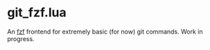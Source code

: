 # git_fzf.lua

An [fzf](https://github.com/junegunn/fzf/) frontend for extremely basic (for now) git commands. Work in progress. 
